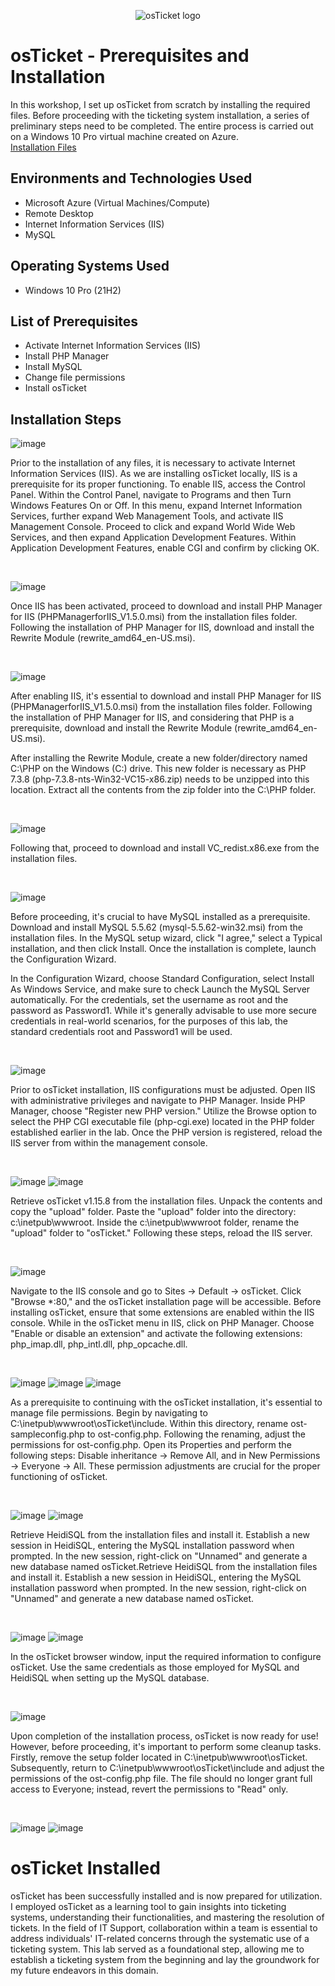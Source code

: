 <p align="center">
<img src="https://i.imgur.com/Clzj7Xs.png" alt="osTicket logo"/>
</p>

<h1>osTicket - Prerequisites and Installation</h1>
In this workshop, I set up osTicket from scratch by installing the required files. Before proceeding with the ticketing system installation, a series of preliminary steps need to be completed. The entire process is carried out on a Windows 10 Pro virtual machine created on Azure.<br />
<a href="https://drive.google.com/drive/u/1/folders/1APMfNyfNzcxZC6EzdaNfdZsUwxWYChf6">Installation Files</a>

<h2>Environments and Technologies Used</h2>

- Microsoft Azure (Virtual Machines/Compute)
- Remote Desktop
- Internet Information Services (IIS)
- MySQL

<h2>Operating Systems Used </h2>

- Windows 10 Pro</b> (21H2)

<h2>List of Prerequisites</h2>

- Activate Internet Information Services (IIS)
- Install PHP Manager
- Install MySQL
- Change file permissions
- Install osTicket

<h2>Installation Steps</h2>

![image](https://github.com/Skizfly/osticket-prereqs/assets/153954157/dfacea1b-7da2-4d16-80ed-12e781f61347)

<p>
</p>
<p>
Prior to the installation of any files, it is necessary to activate Internet Information Services (IIS). As we are installing osTicket locally, IIS is a prerequisite for its proper functioning. To enable IIS, access the Control Panel. Within the Control Panel, navigate to Programs and then Turn Windows Features On or Off. In this menu, expand Internet Information Services, further expand Web Management Tools, and activate IIS Management Console. Proceed to click and expand World Wide Web Services, and then expand Application Development Features. Within Application Development Features, enable CGI and confirm by clicking OK.
</p>
<br />

![image](https://github.com/Skizfly/osticket-prereqs/assets/153954157/423249c8-e0e0-4046-a40f-a1db5ff212ca)

<p>
</p>
<p>
Once IIS has been activated, proceed to download and install PHP Manager for IIS (PHPManagerforIIS_V1.5.0.msi) from the installation files folder. Following the installation of PHP Manager for IIS, download and install the Rewrite Module (rewrite_amd64_en-US.msi).
</p>
<br />

![image](https://github.com/Skizfly/osticket-prereqs/assets/153954157/bad8da65-5d39-4ecc-bb2f-bafc95fd15aa)

<p>
</p>
<p>
After enabling IIS, it's essential to download and install PHP Manager for IIS (PHPManagerforIIS_V1.5.0.msi) from the installation files folder. Following the installation of PHP Manager for IIS, and considering that PHP is a prerequisite, download and install the Rewrite Module (rewrite_amd64_en-US.msi). 

After installing the Rewrite Module, create a new folder/directory named C:\PHP on the Windows (C:) drive. This new folder is necessary as PHP 7.3.8 (php-7.3.8-nts-Win32-VC15-x86.zip) needs to be unzipped into this location. Extract all the contents from the zip folder into the C:\PHP folder.
</p>
<br />

![image](https://github.com/Skizfly/osticket-prereqs/assets/153954157/c9909e84-cf6d-499e-aa4e-45da1b2bf435)

<p>
</p>
<p>
Following that, proceed to download and install VC_redist.x86.exe from the installation files.
</p>
<br />

![image](https://github.com/Skizfly/osticket-prereqs/assets/153954157/a1256c02-a1c1-4d21-ac97-dfcab081d016)

<p>
</p>
<p>
Before proceeding, it's crucial to have MySQL installed as a prerequisite. Download and install MySQL 5.5.62 (mysql-5.5.62-win32.msi) from the installation files. In the MySQL setup wizard, click "I agree," select a Typical installation, and then click Install. Once the installation is complete, launch the Configuration Wizard.

In the Configuration Wizard, choose Standard Configuration, select Install As Windows Service, and make sure to check Launch the MySQL Server automatically. For the credentials, set the username as root and the password as Password1. While it's generally advisable to use more secure credentials in real-world scenarios, for the purposes of this lab, the standard credentials root and Password1 will be used.
</p>
<br />

![image](https://github.com/Skizfly/osticket-prereqs/assets/153954157/9c23c4c4-7777-4649-a879-c1d11540f893)

<p>
</p>
<p>
Prior to osTicket installation, IIS configurations must be adjusted. Open IIS with administrative privileges and navigate to PHP Manager. Inside PHP Manager, choose "Register new PHP version." Utilize the Browse option to select the PHP CGI executable file (php-cgi.exe) located in the PHP folder established earlier in the lab. Once the PHP version is registered, reload the IIS server from within the management console.
</p>
<br />

![image](https://github.com/Skizfly/osticket-prereqs/assets/153954157/1d8f32fb-f8e2-45af-aa03-9793fe7dad5d)
![image](https://github.com/Skizfly/osticket-prereqs/assets/153954157/87a3cba8-6713-4496-8c8a-d8fa023f2517)

<p>
</p>
<p>
Retrieve osTicket v1.15.8 from the installation files. Unpack the contents and copy the "upload" folder. Paste the "upload" folder into the directory: c:\inetpub\wwwroot. Inside the c:\inetpub\wwwroot folder, rename the "upload" folder to "osTicket." Following these steps, reload the IIS server.</p>
<br />

![image](https://github.com/Skizfly/osticket-prereqs/assets/153954157/4cf20f22-f292-417e-a8c1-909a34c4b1bf)

<p>
</p>
<p>
Navigate to the IIS console and go to Sites -> Default -> osTicket. Click "Browse *:80," and the osTicket installation page will be accessible. Before installing osTicket, ensure that some extensions are enabled within the IIS console. While in the osTicket menu in IIS, click on PHP Manager. Choose "Enable or disable an extension" and activate the following extensions: php_imap.dll, php_intl.dll, php_opcache.dll.
</p>
<br />

![image](https://github.com/Skizfly/osticket-prereqs/assets/153954157/aa6dd533-89d1-4cf3-8fbd-21b928b83bb3)
![image](https://github.com/Skizfly/osticket-prereqs/assets/153954157/693b83b0-3f15-4a1a-a920-a6f854f8b87e)
![image](https://github.com/Skizfly/osticket-prereqs/assets/153954157/cfbd86e5-26c8-4dfb-9947-f6b9aea12b2b)

<p>
</p>
<p>
As a prerequisite to continuing with the osTicket installation, it's essential to manage file permissions. Begin by navigating to C:\inetpub\wwwroot\osTicket\include. Within this directory, rename ost-sampleconfig.php to ost-config.php. Following the renaming, adjust the permissions for ost-config.php. Open its Properties and perform the following steps: Disable inheritance -> Remove All, and in New Permissions -> Everyone -> All. These permission adjustments are crucial for the proper functioning of osTicket.
</p>
<br />

![image](https://github.com/Skizfly/osticket-prereqs/assets/153954157/fdf34127-ca68-4a0a-b55d-56915ebe89e8)
![image](https://github.com/Skizfly/osticket-prereqs/assets/153954157/358806bc-ea80-4e10-a572-f279ff503575)

<p>
</p>
<p>
Retrieve HeidiSQL from the installation files and install it. Establish a new session in HeidiSQL, entering the MySQL installation password when prompted. In the new session, right-click on "Unnamed" and generate a new database named osTicket.Retrieve HeidiSQL from the installation files and install it. Establish a new session in HeidiSQL, entering the MySQL installation password when prompted. In the new session, right-click on "Unnamed" and generate a new database named osTicket.
</p>
<br />

![image](https://github.com/Skizfly/osticket-prereqs/assets/153954157/970a4e27-934f-426c-9f66-e45e95117853)
![image](https://github.com/Skizfly/osticket-prereqs/assets/153954157/2bb86e71-2b5a-41f8-8cbe-6a0403dd8907)

<p>
</p>
<p>
In the osTicket browser window, input the required information to configure osTicket. Use the same credentials as those employed for MySQL and HeidiSQL when setting up the MySQL database.
</p>
<br />

![image](https://github.com/Skizfly/osticket-prereqs/assets/153954157/41d3017b-e881-4672-a4fd-c6c769007b1c)

<p>
</p>
<p>
Upon completion of the installation process, osTicket is now ready for use! However, before proceeding, it's important to perform some cleanup tasks. Firstly, remove the setup folder located in C:\inetpub\wwwroot\osTicket. Subsequently, return to C:\inetpub\wwwroot\osTicket\include and adjust the permissions of the ost-config.php file. The file should no longer grant full access to Everyone; instead, revert the permissions to "Read" only.
</p>
<br />

![image](https://github.com/Skizfly/osticket-prereqs/assets/153954157/7fa4731f-e818-4e41-a26c-cdcdc654664a)
![image](https://github.com/Skizfly/osticket-prereqs/assets/153954157/e04a0c41-1a6e-422f-9eff-20802e6cbef0)

<p>
<h1>osTicket Installed</h1>
</p>
<p>
osTicket has been successfully installed and is now prepared for utilization. I employed osTicket as a learning tool to gain insights into ticketing systems, understanding their functionalities, and mastering the resolution of tickets. In the field of IT Support, collaboration within a team is essential to address individuals' IT-related concerns through the systematic use of a ticketing system. This lab served as a foundational step, allowing me to establish a ticketing system from the beginning and lay the groundwork for my future endeavors in this domain.
</p>
<br />

